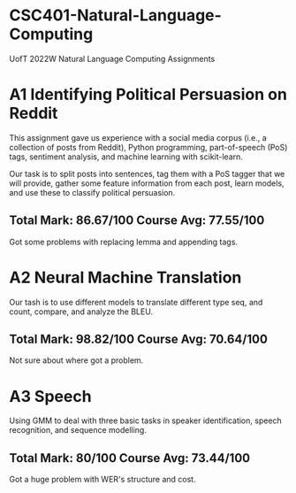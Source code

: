 # CSC401-Natural-Language-Computing
UofT 2022W Natural Language Computing Assignments

# A1 Identifying Political Persuasion on Reddit

This assignment gave us experience with a social media corpus (i.e., a collection of posts from Reddit), Python programming, part-of-speech (PoS) tags, sentiment analysis, and machine learning with scikit-learn.

Our task is to split posts into sentences, tag them with a PoS tagger that we will provide, gather some feature information from each post, learn models, and use these to classify political persuasion. 

## Total Mark: 86.67/100  Course Avg: 77.55/100

Got some problems with replacing lemma and appending tags.

# A2 Neural Machine Translation 

Our tash is to use different models to translate different type seq, and count, compare, and analyze the BLEU.

## Total Mark: 98.82/100  Course Avg: 70.64/100

Not sure about where got a problem.

# A3 Speech

Using GMM to deal with three basic tasks in speaker identification, speech recognition, and sequence modelling.

## Total Mark: 80/100  Course Avg: 73.44/100

Got a huge problem with WER's structure and cost.
